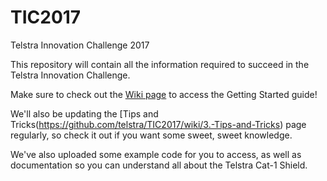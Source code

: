 # TIC2017
Telstra Innovation Challenge 2017

This repository will contain all the information required to succeed in the Telstra Innovation Challenge.

Make sure to check out the [Wiki page](https://github.com/telstra/TIC2017/wiki) to access the Getting Started guide!

We'll also be updating the [Tips and Tricks\(https://github.com/telstra/TIC2017/wiki/3.-Tips-and-Tricks) page regularly, so check it out if you want some sweet, sweet knowledge.

We've also uploaded some example code for you to access, as well as documentation so you can understand all about the Telstra Cat-1 Shield.
